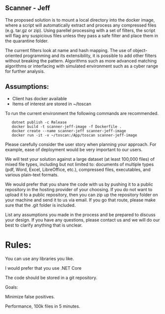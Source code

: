 ##  Scanner - Jeff


 The proposed solution is to mount a local directory into the docker image, where a script will automatically extract and process any compressed files (e.g. tar.gz or zip).
 Using parellel processing with a set of filters, the script will flag any suspicious files unless they pass a safe filter and place them in the quarantine folder.

The current filters look at name and hash mapping. The use of object-oriented programming and its extensibility, it is possible to add other filters without breaking the pattern. Algorithms such as more advanced matching algorithms or interfacing with simulated environment such as a cyber range for further analysis.

## Assumptions:
- Client has docker available
- Items of interest are stored in ~/toscan

To run the current environment the following commands are recommended.
```` 
   dotnet publish -c Release
   docker build -t scanner-jeff-image -f Dockerfile .
   docker create --name scanner-jeff scanner-jeff-image
   docker run -it -v ~/toscan:/App/toscan scanner-jeff-image
````


Please carefully consider the user story when planning your approach. For example, ease of deployment would be very important to our users.  
 
We will test your solution against a large dataset (at least 100,000 files) of mixed file types, including but not limited to: documents of multiple types (pdf, Word, Excel, LibreOffice, etc.), compressed files, executables, and various plain-text formats.  
 
We would prefer that you share the code with us by pushing it to a public repository in the hosting provider of your choosing. If you do not want to upload it to a public repository, then you can zip up the repository folder on your machine and send it to us via email. If you go that route, please make sure that the .git folder is included.  
 
List any assumptions you made in the process and be prepared to discuss your design. If you have any questions, please contact us and we will do our best to clarify anything that is unclear.  
 
# Rules:  
 
You can use any libraries you like.  
 
I would prefer that you use .NET Core
 
The code should be stored in a git repository. 
 
Goals:  
 
Minimize false positives.  
 
Performance, 100k files in 5 minutes.  
 


